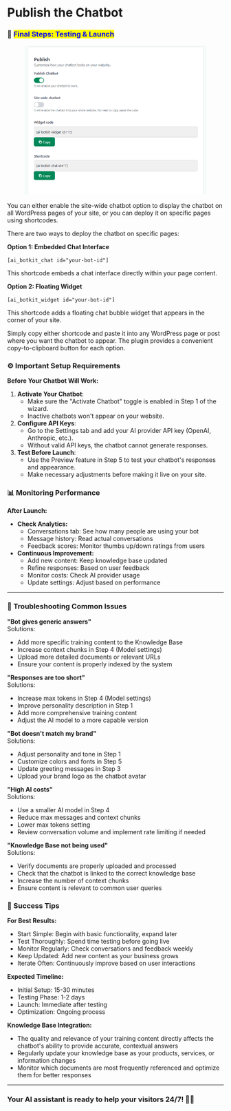 # Publish the Chatbot

### 🎉 <mark style="color:blue;">Final Steps: Testing & Launch</mark>

<figure><img src="../../.gitbook/assets/image (33).png" alt=""><figcaption></figcaption></figure>



You can either enable the site-wide chatbot option to display the chatbot on all WordPress pages of your site, or you can deploy it on specific pages using shortcodes.

There are two ways to deploy the chatbot on specific pages:



**Option 1: Embedded Chat Interface**

```
[ai_botkit_chat id="your-bot-id"]
```

This shortcode embeds a chat interface directly within your page content.



**Option 2: Floating Widget**

```
[ai_botkit_widget id="your-bot-id"]
```

This shortcode adds a floating chat bubble widget that appears in the corner of your site.

Simply copy either shortcode and paste it into any WordPress page or post where you want the chatbot to appear. The plugin provides a convenient copy-to-clipboard button for each option.



### ⚙️ Important Setup Requirements

**Before Your Chatbot Will Work:**

1. **Activate Your Chatbot**:
   * Make sure the "Activate Chatbot" toggle is enabled in Step 1 of the wizard.
   * Inactive chatbots won't appear on your website.
2. **Configure API Keys**:
   * Go to the Settings tab and add your AI provider API key (OpenAI, Anthropic, etc.).
   * Without valid API keys, the chatbot cannot generate responses.
3. **Test Before Launch**:
   * Use the Preview feature in Step 5 to test your chatbot's responses and appearance.
   * Make necessary adjustments before making it live on your site.

### 📊 Monitoring Performance

**After Launch:**

* **Check Analytics:**
  * Conversations tab: See how many people are using your bot
  * Message history: Read actual conversations
  * Feedback scores: Monitor thumbs up/down ratings from users
* **Continuous Improvement:**
  * Add new content: Keep knowledge base updated
  * Refine responses: Based on user feedback
  * Monitor costs: Check AI provider usage
  * Update settings: Adjust based on performance

***

### 🔧 Troubleshooting Common Issues

**"Bot gives generic answers"**\
Solutions:

* Add more specific training content to the Knowledge Base
* Increase context chunks in Step 4 (Model settings)
* Upload more detailed documents or relevant URLs
* Ensure your content is properly indexed by the system



**"Responses are too short"**\
Solutions:

* Increase max tokens in Step 4 (Model settings)
* Improve personality description in Step 1
* Add more comprehensive training content
* Adjust the AI model to a more capable version



**"Bot doesn't match my brand"**\
Solutions:

* Adjust personality and tone in Step 1
* Customize colors and fonts in Step 5
* Update greeting messages in Step 3
* Upload your brand logo as the chatbot avatar



**"High AI costs"**\
Solutions:

* Use a smaller AI model in Step 4
* Reduce max messages and context chunks
* Lower max tokens setting
* Review conversation volume and implement rate limiting if needed



**"Knowledge Base not being used"**\
Solutions:

* Verify documents are properly uploaded and processed
* Check that the chatbot is linked to the correct knowledge base
* Increase the number of context chunks
* Ensure content is relevant to common user queries

### 🎯 Success Tips

**For Best Results:**

* Start Simple: Begin with basic functionality, expand later
* Test Thoroughly: Spend time testing before going live
* Monitor Regularly: Check conversations and feedback weekly
* Keep Updated: Add new content as your business grows
* Iterate Often: Continuously improve based on user interactions

**Expected Timeline:**

* Initial Setup: 15-30 minutes
* Testing Phase: 1-2 days
* Launch: Immediate after testing
* Optimization: Ongoing process

**Knowledge Base Integration:**

* The quality and relevance of your training content directly affects the chatbot's ability to provide accurate, contextual answers
* Regularly update your knowledge base as your products, services, or information changes
* Monitor which documents are most frequently referenced and optimize them for better responses

***

### Your AI assistant is ready to help your visitors 24/7! 🤖✨
